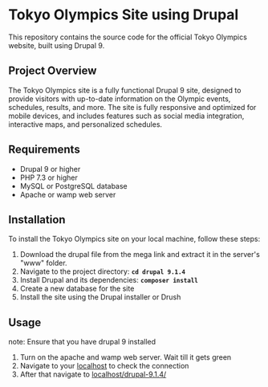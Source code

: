 # **Tokyo Olympics Site using Drupal**

This repository contains the source code for the official Tokyo Olympics website, built using Drupal 9.

## **Project Overview**

The Tokyo Olympics site is a fully functional Drupal 9 site, designed to provide visitors with up-to-date information on the Olympic events, schedules, results, and more. The site is fully responsive and optimized for mobile devices, and includes features such as social media integration, interactive maps, and personalized schedules.

## **Requirements**

- Drupal 9 or higher
- PHP 7.3 or higher
- MySQL or PostgreSQL database
- Apache or wamp web server

## **Installation**

To install the Tokyo Olympics site on your local machine, follow these steps:

1. Download the drupal file from the mega link and extract it in the server's "www" folder.
2. Navigate to the project directory: **`cd drupal 9.1.4`**
3. Install Drupal and its dependencies: **`composer install`**
4. Create a new database for the site
5. Install the site using the Drupal installer or Drush

## Usage

note: Ensure that you have drupal 9 installed 

1. Turn on the apache and wamp web server. Wait till it gets green
2. Navigate to your [localhost](http://localhost) to check the connection 
3. After that navigate to [localhost/drupal-9.1.4/](http://localhost/drupal-9.1.4/)
